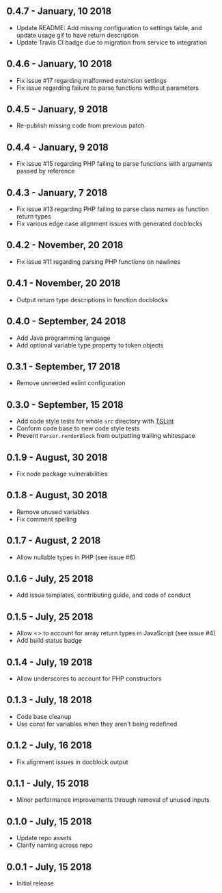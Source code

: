 ## 0.4.7 - January, 10 2018
- Update README: Add missing configuration to settings table, and update usage gif to have return description
- Update Travis CI badge due to migration from service to integration

## 0.4.6 - January, 10 2018
- Fix issue #17 regarding malformed extension settings
- Fix issue regarding failure to parse functions without parameters

## 0.4.5 - January, 9 2018
- Re-publish missing code from previous patch

## 0.4.4 - January, 9 2018
- Fix issue #15 regarding PHP failing to parse functions with arguments passed by reference

## 0.4.3 - January, 7 2018
- Fix issue #13 regarding PHP failing to parse class names as function return types
- Fix various edge case alignment issues with generated docblocks

## 0.4.2 - November, 20 2018
- Fix issue #11 regarding parsing PHP functions on newlines

## 0.4.1 - November, 20 2018
- Output return type descriptions in function docblocks

## 0.4.0 - September, 24 2018
- Add Java programming language
- Add optional variable type property to token objects

## 0.3.1 - September, 17 2018
- Remove unneeded eslint configuration

## 0.3.0 - September, 15 2018
- Add code style tests for whole `src` directory with [TSLint](https://palantir.github.io/tslint/)
- Conform code base to new code style tests
- Prevent `Parser.renderBlock` from outputting trailing whitespace

## 0.1.9 - August, 30 2018
- Fix node package vulnerabilities

## 0.1.8 - August, 30 2018
- Remove unused variables
- Fix comment spelling

## 0.1.7 - August, 2 2018
- Allow nullable types in PHP (see issue #6)

## 0.1.6 - July, 25 2018
- Add issue templates, contributing guide, and code of conduct

## 0.1.5 - July, 25 2018
- Allow <> to account for array return types in JavaScript (see issue #4)
- Add build status badge

## 0.1.4 - July, 19 2018
- Allow underscores to account for PHP constructors

## 0.1.3 - July, 18 2018
- Code base cleanup
- Use const for variables when they aren't being redefined

## 0.1.2 - July, 16 2018
- Fix alignment issues in docblock output

## 0.1.1 - July, 15 2018
- Minor performance improvements through removal of unused inputs

## 0.1.0 - July, 15 2018
- Update repo assets
- Clarify naming across repo

## 0.0.1 - July, 15 2018
- Initial release
